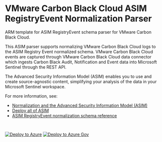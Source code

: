 # VMware Carbon Black Cloud ASIM RegistryEvent Normalization Parser

ARM template for ASIM RegistryEvent schema parser for VMware Carbon Black Cloud.

This ASIM parser supports normalizing VMware Carbon Black Cloud logs to the ASIM Registry Event normalized schema. VMware Carbon Black Cloud events are captured through VMware Carbon Black Cloud data connector which ingests Carbon Black Audit, Notification and Event data into Microsoft Sentinel through the REST API.


The Advanced Security Information Model (ASIM) enables you to use and create source-agnostic content, simplifying your analysis of the data in your Microsoft Sentinel workspace.

For more information, see:

- [Normalization and the Advanced Security Information Model (ASIM)](https://aka.ms/AboutASIM)
- [Deploy all of ASIM](https://aka.ms/DeployASIM)
- [ASIM RegistryEvent normalization schema reference](https://aka.ms/ASimRegistryEventDoc)

<br>

[![Deploy to Azure](https://aka.ms/deploytoazurebutton)](https://portal.azure.com/#create/Microsoft.Template/uri/https%3A%2F%2Fraw.githubusercontent.com%2FAzure%2FAzure-Sentinel%2Fmaster%2FParsers%2FASimRegistryEvent%2FARM%2FASimRegistryEventVMwareCarbonBlackCloud%2FASimRegistryEventVMwareCarbonBlackCloud.json) [![Deploy to Azure Gov](https://aka.ms/deploytoazuregovbutton)](https://portal.azure.us/#create/Microsoft.Template/uri/https%3A%2F%2Fraw.githubusercontent.com%2FAzure%2FAzure-Sentinel%2Fmaster%2FParsers%2FASimRegistryEvent%2FARM%2FASimRegistryEventVMwareCarbonBlackCloud%2FASimRegistryEventVMwareCarbonBlackCloud.json)
